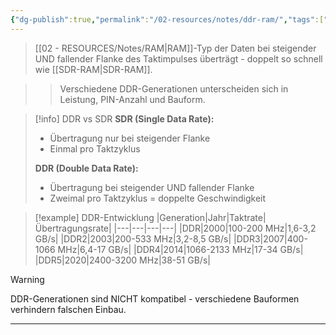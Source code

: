 ```yaml
---
{"dg-publish":true,"permalink":"/02-resources/notes/ddr-ram/","tags":["hardware/speicher","informatik/architektur"],"noteIcon":"","updated":"2025-09-16T10:51:03.052+02:00"}
---
```



> [[02 - RESOURCES/Notes/RAM\|RAM]]-Typ der Daten bei steigender UND fallender Flanke des Taktimpulses überträgt - doppelt so schnell wie [[SDR-RAM\|SDR-RAM]].

>> Verschiedene DDR-Generationen unterscheiden sich in Leistung, PIN-Anzahl und Bauform.

>[!info] DDR vs SDR
>**SDR (Single Data Rate):**
>- Übertragung nur bei steigender Flanke
>- Einmal pro Taktzyklus
>
>**DDR (Double Data Rate):**
>- Übertragung bei steigender UND fallender Flanke  
>- Zweimal pro Taktzyklus = doppelte Geschwindigkeit

>[!example] DDR-Entwicklung
>|Generation|Jahr|Taktrate|Übertragungsrate|
>|---|---|---|---|
>|DDR|2000|100-200 MHz|1,6-3,2 GB/s|
>|DDR2|2003|200-533 MHz|3,2-8,5 GB/s|
>|DDR3|2007|400-1066 MHz|6,4-17 GB/s|
>|DDR4|2014|1066-2133 MHz|17-34 GB/s|
>|DDR5|2020|2400-3200 MHz|38-51 GB/s|

>[!warning] 
>DDR-Generationen sind NICHT kompatibel - verschiedene Bauformen verhindern falschen Einbau.

---